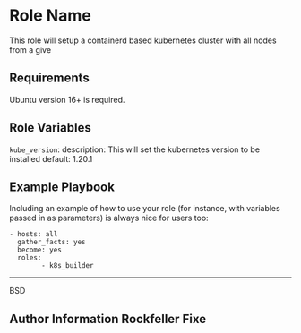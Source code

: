 Role Name
=========

This role will setup a containerd based kubernetes cluster with all nodes from a give

Requirements
------------

Ubuntu version 16+ is required.

Role Variables
--------------

`kube_version`:
description: This will set the kubernetes version to be installed
default: 1.20.1


Example Playbook
----------------

Including an example of how to use your role (for instance, with variables passed in as parameters) is always nice for users too:

    - hosts: all
      gather_facts: yes
      become: yes
      roles: 
            - k8s_builder
-------

BSD

Author Information  Rockfeller Fixe
------------------
